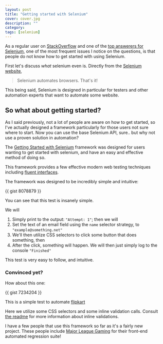 ```yaml
---
layout: post
title: "Getting started with Selenium"
cover: cover.jpg
description: ""
category: 
tags: [selenium]
---
```


As a regular user on [StackOverflow]({{site.links.stackoverflow}}) and one of the [top answerers for Selenium](http://stackoverflow.com/tags/selenium/topusers), one of the most frequent issues I notice on the questions, is that people do not know how to get started with using Selenium.

First let's discuss _what_ selenium even is.  Directly from the [Selenium website](http://seleniumhq.org),

> Selenium automates browsers. That's it!

This being said, Selenium is designed in particular for testers and other automation experts that want to automate some website.

## So what about getting started?

As I said previously, not a lot of people are aware on how to get started, so I've actually designed a framework particularly for those users not sure where to start.
Now you can use the base Selenium API, sure.. but why not use a proven solution in automation?

The [Getting Started with Selenium](https://github.com/ddavison/getting-started-with-selenium) framework was designed for users wanting to get started with selenium, and have an easy and effective method of doing so.

This framework provides a few effective modern web testing techniques including [fluent interfaces](http://en.wikipedia.org/wiki/Fluent_interface).

The framework was designed to be incredibly simple and intuitive:

{{ gist 8078879 }}

You can see that this test is insanely simple.

We will

1. Simply print to the output: ```"Attempt: 1"```; then we will
2. Set the text of an email field using the ```name``` selector strategy, to ```"example@something.net"```
3. We'll then utilize CSS selectors to click some button that does something, then
4. After the click, something will happen. We will then just simply log to the console ```"Finished"```

This test is very easy to follow, and intuitive.

### Convinced yet?

How about this one:

{{ gist 7234204 }}

This is a simple test to automate [flipkart](http://flipkart.com)

Here we utilize some CSS selectors and some inline validation calls.  Consult [the readme](https://github.com/ddavison/getting-started-with-selenium/blob/master/README.md#in-line-validations) for more information about inline validations.

I have a few people that use this framework so far as it's a fairly new project.  These people include [Major League Gaming](http://majorleaguegaming.com) for their front-end automated regression suite!